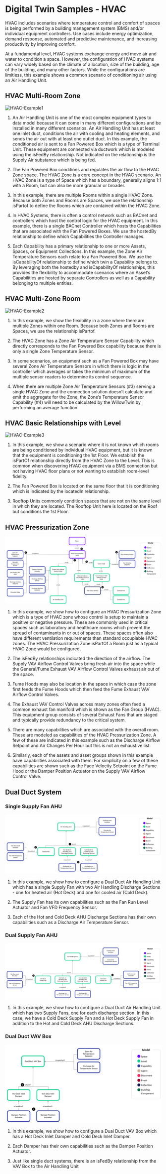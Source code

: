 # Digital Twin Samples - HVAC

HVAC includes scenarios where temperature control and comfort of spaces is being performed by a building management system (BMS) and/or individual equipment controllers. Use cases include energy optimization, demand response, automated and predictive maintenance, and increasing productivity by improving comfort.

At a fundamental level, HVAC systems exchange energy and move air and water to condition a space. However, the configuration of HVAC systems can vary widely based on the climate of a location, size of the building, age of the building, and many other factors. While the configurations are limitless, this example shows a common scenario of conditioning air using an Air Handling Unit.

## HVAC Multi-Room Zone

![HVAC-Example1](Images/HVAC-Example1.png)

1. An Air Handling Unit is one of the most complex equipment types to data model because it can come in many different configurations and be installed in many different scenarios. An Air Handling Unit has at least one inlet duct, conditions the air with cooling and heating elements, and sends the air out with at least one outlet duct. In this example, the conditioned air is sent to a Fan Powered Box which is a type of Terminal Unit. These equipment are connected via ductwork which is modeled using the isFedBy relationship. Not indicated on the relationship is the Supply Air substance which is being fed.

2. The Fan Powered Box conditions and regulates the air flow to the HVAC Zone space. The HVAC Zone is a core concept in the HVAC scenario. An HVAC Zone is a type of Space which has a boundary, generally aligns 1:1 with a Room, but can also be more granular or broader.

3. In this example, there are multiple Rooms within a single HVAC Zone. Because both Zones and Rooms are Spaces, we use the relationship isPartof to define the Rooms which are contained within the HVAC Zone.

4. In HVAC Systems, there is often a control network such as BACnet and controllers which host the control logic for the HVAC equipment. In this example, there is a single BACnet Controller which hosts the Capabilities that are associated with the Fan Powered Boxes. We use the hostedBy relationship to define which Capabilities the Controller manages.

5. Each Capability has a primary relationship to one or more Assets, Spaces, or Equipment Collections. In this example, the Zone Air Temperature Sensors each relate to a Fan Powered Box. We use the isCapabilityOf relationship to define which twin a Capability belongs to. By leveraging both the hostedby and isCapabilityOf relationships, this provides the flexibility to accommodate scenarios where an Asset’s Capabilities are hosted by separate Controllers as well as a Capability belonging to multiple entities.

## HVAC Multi-Zone Room

![HVAC-Example2](Images/HVAC-Example2.png)

1. In this example, we show the flexibility in a zone where there are multiple Zones within one Room. Because both Zones and Rooms are Spaces, we use the relationship isPartof.

2. The HVAC Zone has a Zone Air Temperature Sensor Capability which directly corresponds to the Fan Powered Box capability because there is only a single Zone Temperature Sensor.

3. In some scenarios, an equipment such as a Fan Powered Box may have several Zone Air Temperature Sensors in which there is logic in the controller which averages or takes the minimum of maximum of the multiple sensor readers to determine its control sequence.

4. When there are multiple Zone Air Temperature Sensors (#3) serving a single HVAC Zone and the connection solution doesn’t calculate and emit the aggregate for the Zone, the Zone’s Temperature Sensor Capability (#4) will need to be calculated by the WillowTwin by performing an average function.

## HVAC Basic Relationships with Level

![HVAC-Example3](Images/HVAC-Example3.png)

1. In this example, we show a scenario where it is not known which rooms are being conditioned by individual HVAC equipment, but it is known that the equipment is conditioning the 1st Floor. We establish the isPartOf relationship directly from the HVAC Zone to the Level. This is common when discovering HVAC equipment via a BMS connection but not having HVAC floor plans or not wanting to establish room-level fidelity.

2. The Fan Powered Box is located on the same floor that it is conditioning which is indicated by the locatedIn relationship.

3. Rooftop Units commonly condition spaces that are not on the same level in which they are located. The Rooftop Unit here is located on the Roof but conditions the 1st Floor.

## HVAC Pressurization Zone

![HVACPressurizationZone-Example1](Images/HVACPressurizationZone-Example1.png)

1. In this example, we show how to configure an HVAC Pressurization Zone which is a type of HVAC zone whose control is setup to maintain a positive or negative pressure. These are commonly used in critical spaces such as laboratory and healthcare rooms which prevent the spread of contaminants in or out of spaces. These spaces often also have different ventilation requirements than standard occupiable HVAC zones. The HVAC Pressurization Zone isPartOf a Room just as a typical HVAC Zone would be configured.

2. The isFedBy relationships indicated the direction of the airflow. The Supply VAV Airflow Control Valves bring fresh air into the space while the General/Fume Exhaust VAV Airflow Control Valves exhaust air out of the space.

3. Fume Hoods may also be location in the space in which case the zone first feeds the Fume Hoods which then feed the Fume Exhaust VAV Airflow Control Valves.

4. The Exhaust VAV Control Valves across many zones often feed a common exhaust fan manifold which is shown as the Fan Group (HVAC). This equipment group consists of several Exhaust Fans that are staged and typically provide redundancy to the critical system.

5. There are many capabilities which are associated with the overall room. These are modeled as capabilities of the HVAC Pressurization Zone. A few of these are indicated in this example such as the Discharge Airflow Setpoint and Air Changes Per Hour but this is not an exhaustive list.

6. Similarly, each of the assets and asset groups shown in this example have capabilities associated with them. For simplicity on a few of these capabilities are shown such as the Face Velocity Setpoint on the Fume Hood or the Damper Position Actuator on the Supply VAV Airflow Control Valve.

## Dual Duct System

### Single Supply Fan AHU

![HVACDualDuctAHU-Example1](Images/HVACDualDuctAHU-Example1.png)

1. In this example, we show how to configure a Dual Duct Air Handling Unit which has a single Supply Fan with two Air Handling Discharge Sections - one for heated air (Hot Deck) and one for cooled air (Cold Deck).

2. The Supply Fan has its own capabilities such as the Fan Run Level Actuator and Fan VFD Frequency Sensor.

3. Each of the Hot and Cold Deck AHU Discharge Sections has their own capabilities such as a Discharge Air Temperature Sensor.

### Dual Supply Fan AHU

![HVACDualDuctAHU-Example2](Images/HVACDualDuctAHU-Example2.png)

1. In this example, we show how to configure a Dual Duct Air Handling Unit which has two Supply Fans, one for each discharge section. In this case, we have a Cold Deck Supply Fan and a Hot Deck Supply Fan in addition to the Hot and Cold Deck AHU Discharge Sections.

### Dual Duct VAV Box

![HVACDualDuctVAV-Example1](Images/HVACDualDuctVAV-Example1.png)

1. In this example, we show how to configure a Dual Duct VAV Box which has a Hot Deck Inlet Damper and Cold Deck Inlet Damper.

2. Each Damper has their own capabilities such as the Damper Position Actuator.

3. Just like single duct systems, there is an isFedBy relationship from the VAV Box to the Air Handling Unit